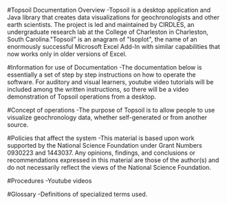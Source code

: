 #Topsoil Documentation Overview
-Topsoil is a desktop application and Java library that creates data visualizations for geochronologists and other earth scientists. 
The project is led and maintained by CIRDLES, an undergraduate research lab at the College of Charleston in Charleston, South Carolina."Topsoil" is an anagram of "Isoplot", the name of an enormously successful Microsoft Excel Add-In with similar capabilities that now works only in older versions of Excel.



#Information for use of Documentation
	-The documentation below is essentially a set of step by step instructions on how to operate the software. For auditory and visual
	learners, youtube video tutorials will be included among the written instructions, so there will be a video demonstration of
	Topsoil operations from a desktop.

#Concept of operations
	-The purpose of Topsoil is to allow people to use visualize geochronology data, whether self-generated or from another source. 
	
#Policies that affect the system
-This material is based upon work supported by the National Science Foundation under Grant Numbers 0930223 and 1443037.
  Any opinions, findings, and conclusions or recommendations expressed in this material are those of the author(s) and do
  not necessarily reflect the views of the National Science Foundation.
	
#Procedures
  -Youtube videos

#Glossary
	-Definitions of specialized terms used. 
